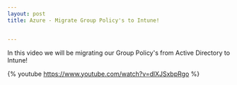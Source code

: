 ```yaml
---
layout: post
title: Azure - Migrate Group Policy's to Intune!


---
```


In this video we will be migrating our Group Policy's from Active Directory to Intune!

{% youtube https://www.youtube.com/watch?v=dlXJSxbpRgo %}